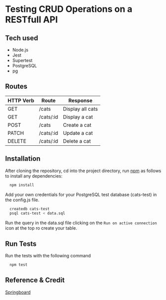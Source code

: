 # Testing CRUD Operations on a RESTfull API

## Tech used

- Node.js
- Jest
- Supertest
- PostgreSQL
- pg

## Routes

| HTTP Verb | Route     | Response         |
| --------- | --------- | ---------------- |
| GET       | /cats     | Display all cats |
| GET       | /cats/:id | Display a cat    |
| POST      | /cats     | Create a cat     |
| PATCH     | /cats/:id | Update a cat     |
| DELETE    | /cats/:id | Delete a cat     |

## Installation

After cloning the repository, cd into the project directory, run [npm](https://docs.npmjs.com/cli/v6/commands/npm-install) as follows to install any dependencies:

```bash
  npm install
```

Add your own credentials for your PostgreSQL test database (cats-test) in the config.js file.

```bash
  createdb cats-test
  psql cats-test < data.sql
```

Run the query in the data.sql file clicking on the `Run on active connection` icon at the top ro create your table.

## Run Tests

Run the tests with the following command

```bash
  npm test
```

## Reference & Credit

[Springboard](https://curric.rithmschool.com/springboard/lectures/express-jest-testing/)
